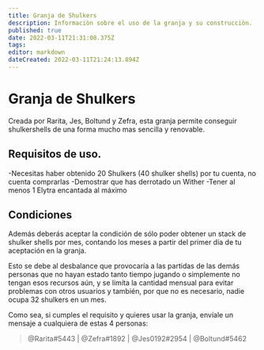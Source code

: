 ```yaml
---
title: Granja de Shulkers
description: Informaciòn sobre el uso de la granja y su construcciòn.
published: true
date: 2022-03-11T21:31:08.375Z
tags: 
editor: markdown
dateCreated: 2022-03-11T21:24:13.894Z
---
```


# Granja de Shulkers

Creada por Rarita, Jes, Boltund y Zefra, esta granja permite conseguir shulkershells de una forma mucho mas sencilla y renovable.

## Requisitos de uso.

-Necesitas haber obtenido 20 Shulkers (40 shulker shells) por tu cuenta, no cuenta comprarlas
-Demostrar que has derrotado un Wither
-Tener al menos 1 Elytra encantada al máximo

## Condiciones 
Además deberás aceptar la condición de sólo poder obtener un stack de shulker shells por mes, contando los meses a partir del primer día de tu aceptación en la granja.

Esto se debe al desbalance que provocaría a las partidas de las demás personas que no hayan estado tanto tiempo jugando o simplemente no tengan esos recursos aún, y se limíta la cantidad mensual para evitar problemas con otros usuarios y también, por que no es necesario, nadie ocupa 32 shulkers en un mes.

Como sea, si cumples el requisito y quieres usar la granja, envíale un mensaje a cualquiera de estas 4 personas: 
> @Rarita#5443 | @Zefra#1892 | @Jes0192#2954 | @Boltund#5462